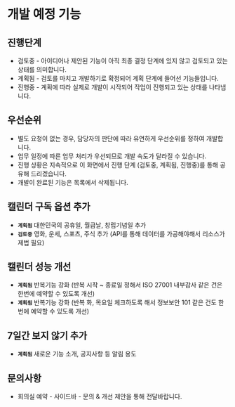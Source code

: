 # 개발 예정 기능

## 진행단계

- 검토중 - 아이디어나 제안된 기능이 아직 최종 결정 단계에 있지 않고 검토되고 있는 상태를 의미합니다.
- 계획됨 - 검토를 마치고 개발하기로 확정되어 계획 단계에 들어선 기능들입니다. 
- 진행중 - 계획에 따라 실제로 개발이 시작되어 작업이 진행되고 있는 상태를 나타냅니다.

## 우선순위

- 별도 요청이 없는 경우, 담당자의 판단에 따라 유연하게 우선순위를 정하여 개발합니다.
- 업무 일정에 따른 업무 처리가 우선되므로 개발 속도가 달라질 수 있습니다.
- 진행 상황은 지속적으로 이 화면에서 진행 단계 (검토중, 계획됨, 진행중)를 통해 공유해 드리겠습니다.
- 개발이 완료된 기능은 목록에서 삭제됩니다.

## 캘린더 구독 옵션 추가

- **`계획됨`** 대한민국의 공휴일, 월급날, 창립기념일 추가
- **`검토중`** 영화, 운세, 스포츠, 주식 추가 (API를 통해 데이터를 가공해야해서 리소스가 제법 필요)

## 캘린더 성능 개선

- **`계획됨`** 반복기능 강화 (반복 시작 ~ 종료일 정해서 ISO 27001 내부감사 같은 건은 한번에 예약할 수 있도록 개선)
- **`계획됨`** 반복기능 강화 (반복 화, 목요일 체크하도록 해서 정보보안 101 같은 건도 한번에 예약할 수 있도록 개선)

## 7일간 보지 않기 추가  

- **`계획됨`** 새로운 기능 소개, 공지사항 등 알림 용도 

## 문의사항 
- 회의실 예약 - 사이드바 - 문의 & 개선 제안을 통해 전달바랍니다. 
